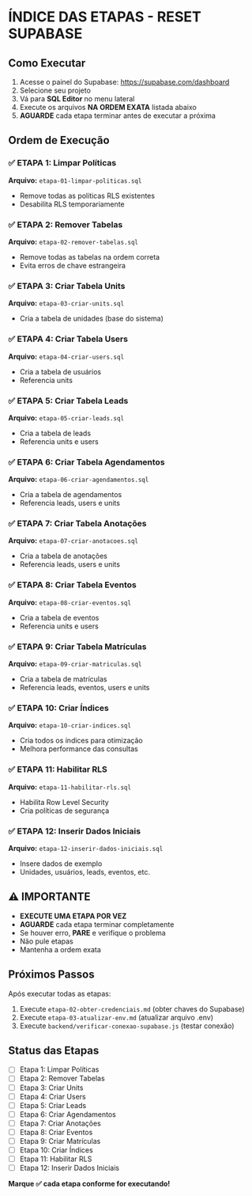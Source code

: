 # ÍNDICE DAS ETAPAS - RESET SUPABASE

## Como Executar

1. Acesse o painel do Supabase: https://supabase.com/dashboard
2. Selecione seu projeto
3. Vá para **SQL Editor** no menu lateral
4. Execute os arquivos **NA ORDEM EXATA** listada abaixo
5. **AGUARDE** cada etapa terminar antes de executar a próxima

## Ordem de Execução

### ✅ ETAPA 1: Limpar Políticas
**Arquivo:** `etapa-01-limpar-politicas.sql`
- Remove todas as políticas RLS existentes
- Desabilita RLS temporariamente

### ✅ ETAPA 2: Remover Tabelas
**Arquivo:** `etapa-02-remover-tabelas.sql`
- Remove todas as tabelas na ordem correta
- Evita erros de chave estrangeira

### ✅ ETAPA 3: Criar Tabela Units
**Arquivo:** `etapa-03-criar-units.sql`
- Cria a tabela de unidades (base do sistema)

### ✅ ETAPA 4: Criar Tabela Users
**Arquivo:** `etapa-04-criar-users.sql`
- Cria a tabela de usuários
- Referencia units

### ✅ ETAPA 5: Criar Tabela Leads
**Arquivo:** `etapa-05-criar-leads.sql`
- Cria a tabela de leads
- Referencia units e users

### ✅ ETAPA 6: Criar Tabela Agendamentos
**Arquivo:** `etapa-06-criar-agendamentos.sql`
- Cria a tabela de agendamentos
- Referencia leads, users e units

### ✅ ETAPA 7: Criar Tabela Anotações
**Arquivo:** `etapa-07-criar-anotacoes.sql`
- Cria a tabela de anotações
- Referencia leads, users e units

### ✅ ETAPA 8: Criar Tabela Eventos
**Arquivo:** `etapa-08-criar-eventos.sql`
- Cria a tabela de eventos
- Referencia units e users

### ✅ ETAPA 9: Criar Tabela Matrículas
**Arquivo:** `etapa-09-criar-matriculas.sql`
- Cria a tabela de matrículas
- Referencia leads, eventos, users e units

### ✅ ETAPA 10: Criar Índices
**Arquivo:** `etapa-10-criar-indices.sql`
- Cria todos os índices para otimização
- Melhora performance das consultas

### ✅ ETAPA 11: Habilitar RLS
**Arquivo:** `etapa-11-habilitar-rls.sql`
- Habilita Row Level Security
- Cria políticas de segurança

### ✅ ETAPA 12: Inserir Dados Iniciais
**Arquivo:** `etapa-12-inserir-dados-iniciais.sql`
- Insere dados de exemplo
- Unidades, usuários, leads, eventos, etc.

## ⚠️ IMPORTANTE

- **EXECUTE UMA ETAPA POR VEZ**
- **AGUARDE** cada etapa terminar completamente
- Se houver erro, **PARE** e verifique o problema
- Não pule etapas
- Mantenha a ordem exata

## Próximos Passos

Após executar todas as etapas:

1. Execute `etapa-02-obter-credenciais.md` (obter chaves do Supabase)
2. Execute `etapa-03-atualizar-env.md` (atualizar arquivo .env)
3. Execute `backend/verificar-conexao-supabase.js` (testar conexão)

## Status das Etapas

- [ ] Etapa 1: Limpar Políticas
- [ ] Etapa 2: Remover Tabelas  
- [ ] Etapa 3: Criar Units
- [ ] Etapa 4: Criar Users
- [ ] Etapa 5: Criar Leads
- [ ] Etapa 6: Criar Agendamentos
- [ ] Etapa 7: Criar Anotações
- [ ] Etapa 8: Criar Eventos
- [ ] Etapa 9: Criar Matrículas
- [ ] Etapa 10: Criar Índices
- [ ] Etapa 11: Habilitar RLS
- [ ] Etapa 12: Inserir Dados Iniciais

**Marque ✅ cada etapa conforme for executando!**